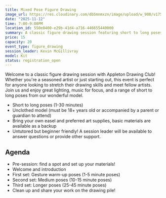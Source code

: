 ```yaml
---
title: Mixed Pose Figure Drawing
image_url: https://res.cloudinary.com/db5mnmxzn/image/upload/w_900/v1750127185/IMG_6443_kj4nkm.jpg
date: "2025-11-12"
time: 7:00-9:00PM
location_id: 550e8400-e29b-41d4-a716-446655440000
summary: A classic figure drawing session featuring short to long poses and a welcoming community
price: 15
capacity: 20
event_type: figure_drawing
session_leader: Kevin McGillivray
model: Kit
status: registration_open
---
```


Welcome to a classic figure drawing session with Appleton Drawing Club! Whether you're a seasoned artist or just starting out, this event is perfect for anyone looking to stretch their drawing skills and meet fellow artists. Join us and enjoy great lighting, music for focus, and a range of short to long poses from our wonderful model.

- Short to long poses (1-30 minutes)
- Unclothed model (must be 18+ years old or accompanied by a parent or guardian to attend)
- Bring your own easel and preferred art supplies, basic materials are available as a backup
- Untutored but beginner friendly! A session leader will be available to answer questions or provide other support.

## Agenda

- Pre-session: find a spot and set up your materials!
- Welcome and introduction
- First set: Gesture warm-up poses (1-5 minute poses)
- Second set: Medium poses (10-15 minute poses)
- Third set: Longer poses (25-45 minute poses)
- Clean up and share your work on the drawing pile!
